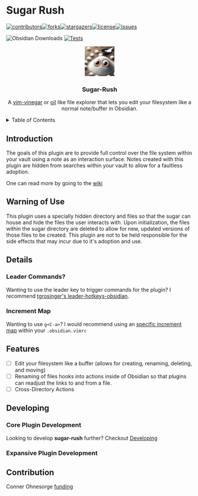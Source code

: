 # Sugar Rush

<a name="readme-top"></a>[![contributors](https://img.shields.io/github/contributors/conneroisu/sugar-rush.svg?style=for-the-badge)](https://github.com/conneroisu/sugar-rush/graphs/contributors)[![forks](https://img.shields.io/github/forks/conneroisu/sugar-rush.svg?style=for-the-badge)](https://github.com/conneroisu/sugar-rush/network/members)[![stargazers](https://img.shields.io/github/stars/conneroisu/sugar-rush.svg?style=for-the-badge)](https://github.com/conneroisu/sugar-rush/stargazers)[![license](https://img.shields.io/github/license/conneroisu/sugar-rush.svg?style=for-the-badge)](https://github.com/conneroisu/sugar-rush/blob/master/LICENSE)[![issues](https://img.shields.io/github/issues/conneroisu/sugar-rush.svg?style=for-the-badge)](https://github.com/conneroisu/sugar/issues)

![Obsidian Downloads](https://img.shields.io/badge/dynamic/json?logo=obsidian&color=%23483699&label=downloads&query=%24%5B%22sugar-rush%22%5D.downloads&url=https%3A%2F%2Fraw.githubusercontent.com%2Fobsidianmd%2Fobsidian-releases%2Fmaster%2Fcommunity-plugin-stats.json)
[![Tests](https://github.com/conneroisu/sugar-rush/actions/workflows/test-push-brach.yml/badge.svg)](https://github.com/conneroisu/sugar-rush/actions/workflows/test-push-brach.yml)

<div align="center"> <img src="resources/logo.jpeg" alt="Logo" width="80" height="80"> <h3 align="center">Sugar-Rush</h3> <p align="center"> A <a href="https://github.com/tpope/vim-vinegar">vim-vinegar</a> or <a href="https://github.com/stevearc/oil.nvim">oil</a> like file explorer that lets you edit your filesystem like a normal note/buffer in Obsidian. </p> </div>


<details>
<summary>Table of Contents</summary>
<ol>
    <li><a href="#details">Details</a></li>
    <li><a href="#features">Features</a></li>
    <li><a href="#use-cases">Use Cases</a> </li>
    <li><a href="#commands">Commands</a></li>
    <li><a href="#contribution">Contribution</a></li>
    <li><a href="#acknowledgments">Acknowledgments</a></li>
</ol>
</details>


## Introduction


The goals of this plugin are to provide full control over the file system within your vault using a note as an interaction surface. 
Notes created with this plugin are hidden from searches within your vault to allow for a faultless adoption.

One can read more by going to the [wiki](https://github.com/conneroisu/sugar-rush/wiki)


## Warning of Use


This plugin uses a specially hidden directory and files so that the sugar can house and hide the files the user interacts with. 
Upon initialization, the files within the sugar directory are deleted to allow for new, updated versions of those files to be created. 
This plugin are not to be held responsible for the side effects that may incur due to it's adoption and use.


## Details

### Leader Commands?

Wanting to use the leader key to trigger commands for the plugin? I recommend [tgrosinger's leader-hotkeys-obsidian](https://github.com/tgrosinger/leader-hotkeys-obsidian).


### Increment Map


Wanting to use `g<C-a>`? I would recommend using an [specific increment map]() within your `.obsidian.vimrc`


## Features

-   [ ] Edit your filesystem like a buffer (allows for creating, renaming, deleting, and moving)
-   [ ] Renaming of files hooks into actions inside of Obsidian so that plugins can readjust the links to and from a file.
-   [ ] Cross-Directory Actions

## Developing

### Core Plugin Development

Looking to develop **sugar-rush** further? Checkout [Developing](https://github.com/conneroisu/sugar-rush/wiki/Development)

### Expansive Plugin Development


## Contribution


Conner Ohnesorge [funding](https://ko-fi.com/connero)



